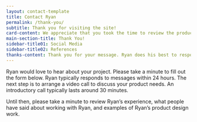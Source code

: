 ```yaml
---
layout: contact-template
title: Contact Ryan
permalink: /thank-you/
subtitle: Thank you for visiting the site!
card-content: We appreciate that you took the time to review the product design and user experience examples, user interface concepts, and branding & graphic design projects. Ryan would love to hear from you. Please fill out the form below.
main-section-title: Thank You!
sidebar-title01: Social Media
sidebar-title02: References
thanks-content: Thank you for your message. Ryan does his best to respond to messages within 24 hours.
---
```

<p>Ryan would love to hear about your project. Please take a minute to fill out the form below. Ryan typically responds to messages within 24 hours. The next step is to arrange a video call to discuss your product needs. An introductory call typically lasts around 30 minutes.</p>

<p>Until then, please take a minute to review Ryan’s experience, what people have said about working with Ryan, and examples of Ryan’s product design work.</p>
